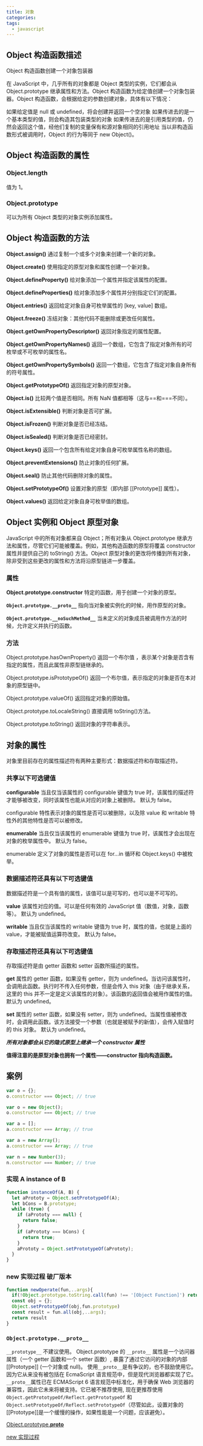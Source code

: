 ```yaml
---
title: 对象
categories:
tags:
  - javascript
---
```


## Object 构造函数描述

Object 构造函数创建一个对象包装器

在 JavaScript 中，几乎所有的对象都是 Object 类型的实例，它们都会从 Object.prototype 继承属性和方法。Object 构造函数为给定值创建一个对象包装器。Object 构造函数，会根据给定的参数创建对象，具体有以下情况：

如果给定值是 null 或 undefined，将会创建并返回一个空对象
如果传进去的是一个基本类型的值，则会构造其包装类型的对象
如果传进去的是引用类型的值，仍然会返回这个值，经他们复制的变量保有和源对象相同的引用地址
当以非构造函数形式被调用时，Object 的行为等同于 new Object()。

## Object 构造函数的属性

### Object.length

值为 1。

### Object.prototype

可以为所有 Object 类型的对象实例添加属性。

## Object 构造函数的方法

**Object.assign()**
通过复制一个或多个对象来创建一个新的对象。

**Object.create()**
使用指定的原型对象和属性创建一个新对象。

**Object.defineProperty()**
给对象添加一个属性并指定该属性的配置。

**Object.defineProperties()**
给对象添加多个属性并分别指定它们的配置。

**Object.entries()**
返回给定对象自身可枚举属性的 [key, value] 数组。

**Object.freeze()**
冻结对象：其他代码不能删除或更改任何属性。

**Object.getOwnPropertyDescriptor()**
返回对象指定的属性配置。

**Object.getOwnPropertyNames()**
返回一个数组，它包含了指定对象所有的可枚举或不可枚举的属性名。

**Object.getOwnPropertySymbols()**
返回一个数组，它包含了指定对象自身所有的符号属性。

**Object.getPrototypeOf()**
返回指定对象的原型对象。

**Object.is()**
比较两个值是否相同。所有 NaN 值都相等（这与==和===不同）。

**Object.isExtensible()**
判断对象是否可扩展。

**Object.isFrozen()**
判断对象是否已经冻结。

**Object.isSealed()**
判断对象是否已经密封。

**Object.keys()**
返回一个包含所有给定对象自身可枚举属性名称的数组。

**Object.preventExtensions()**
防止对象的任何扩展。

**Object.seal()**
防止其他代码删除对象的属性。

**Object.setPrototypeOf()**
设置对象的原型（即内部 [[Prototype]] 属性）。

**Object.values()**
返回给定对象自身可枚举值的数组。

## Object 实例和 Object 原型对象

JavaScript 中的所有对象都来自 Object；所有对象从 Object.prototype 继承方法和属性，尽管它们可能被覆盖。例如，其他构造函数的原型将覆盖 constructor 属性并提供自己的 toString() 方法。Object 原型对象的更改将传播到所有对象，除非受到这些更改的属性和方法将沿原型链进一步覆盖。

### 属性

**Object.prototype.constructor**
特定的函数，用于创建一个对象的原型。

**`Object.prototype.__proto__`**
指向当对象被实例化的时候，用作原型的对象。

**`Object.prototype.__noSuchMethod__`**
当未定义的对象成员被调用作方法的时候，允许定义并执行的函数。

### 方法

Object.prototype.hasOwnProperty()
返回一个布尔值 ，表示某个对象是否含有指定的属性，而且此属性非原型链继承的。

Object.prototype.isPrototypeOf()
返回一个布尔值，表示指定的对象是否在本对象的原型链中。

Object.prototype.valueOf()
返回指定对象的原始值。

Object.prototype.toLocaleString()
直接调用 toString()方法。

Object.prototype.toString()
返回对象的字符串表示。

## 对象的属性

对象里目前存在的属性描述符有两种主要形式：数据描述符和存取描述符。

### 共享以下可选键值

**configurable**
当且仅当该属性的 configurable 键值为 true 时，该属性的描述符才能够被改变，同时该属性也能从对应的对象上被删除。
默认为 false。

configurable 特性表示对象的属性是否可以被删除，以及除 value 和 writable 特性外的其他特性是否可以被修改。

**enumerable**
当且仅当该属性的 enumerable 键值为 true 时，该属性才会出现在对象的枚举属性中。
默认为 false。

enumerable 定义了对象的属性是否可以在 for...in 循环和 Object.keys() 中被枚举。

### 数据描述符还具有以下可选键值

数据描述符是一个具有值的属性，该值可以是可写的，也可以是不可写的。

**value**
该属性对应的值。可以是任何有效的 JavaScript 值（数值，对象，函数等）。
默认为 undefined。

**writable**
当且仅当该属性的 writable 键值为 true 时，属性的值，也就是上面的 value，才能被赋值运算符改变。
默认为 false。

### 存取描述符还具有以下可选键值

存取描述符是由 getter 函数和 setter 函数所描述的属性。

**get**
属性的 getter 函数，如果没有 getter，则为 undefined。当访问该属性时，会调用此函数。执行时不传入任何参数，但是会传入 this 对象（由于继承关系，这里的 this 并不一定是定义该属性的对象）。该函数的返回值会被用作属性的值。
默认为 undefined。

**set**
属性的 setter 函数，如果没有 setter，则为 undefined。当属性值被修改时，会调用此函数。该方法接受一个参数（也就是被赋予的新值），会传入赋值时的 this 对象。
默认为 undefined。

**_所有对象都会从它的隐式原型上继承一个 constructor 属性_**

**值得注意的是原型对象也拥有一个属性——constructor 指向构造函数。**

## 案例

```javascript
var o = {};
o.constructor === Object; // true

var o = new Object();
o.constructor === Object; // true

var a = [];
a.constructor === Array; // true

var a = new Array();
a.constructor === Array; // true

var n = new Number(3);
n.constructor === Number; // true
```

### 实现 A instance of B

```javascript
function instanceOf(A, B) {
  let aPrototy = Object.setPrototypeOf(A);
  let bCons = B.prototype;
  while (true) {
    if (aPrototy === null) {
      return false;
    }
    if (aPrototy === bCons) {
      return true;
    }
    aPrototy = Object.setPrototypeOf(aPrototy);
  }
}
```

### new 实现过程 破厂版本

```javascript
function newOperate(fun,..args){
  if(!Object.prototype.toString.call(fun) !== '[Object Function]') return
  const obj = {};
  Object.setPrototypeOf(obj,fun.prototype)
  const result = fun.all(obj,..args);
  return result
}

```

### `Object.prototype.__proto__`

`__prototype__` 不建议使用。
Object.prototype 的 `__proto__` 属性是一个访问器属性（一个 getter 函数和一个 setter 函数）, 暴露了通过它访问的对象的内部[[Prototype]] (一个对象或 null)。
使用`__proto__`是有争议的，也不鼓励使用它。因为它从来没有被包括在 EcmaScript 语言规范中，但是现代浏览器都实现了它。`__proto__`属性已在 ECMAScript 6 语言规范中标准化，用于确保 Web 浏览器的兼容性，因此它未来将被支持。它已被不推荐使用, 现在更推荐使用 `Object.getPrototypeOf/Reflect.getPrototypeOf` 和 `Object.setPrototypeOf/Reflect.setPrototypeOf`（尽管如此，设置对象的[[Prototype]]是一个缓慢的操作，如果性能是一个问题，应该避免）。

[Object.prototype.**proto**](https://developer.mozilla.org/zh-CN/docs/Web/JavaScript/Reference/Global_Objects/Object/proto)

[new 实现过程](https://github.com/mqyqingfeng/Blog/issues/13)
